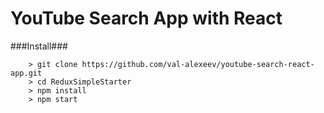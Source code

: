 # YouTube Search  App with React

###Install###

```
	> git clone https://github.com/val-alexeev/youtube-search-react-app.git
	> cd ReduxSimpleStarter
	> npm install
	> npm start
```
